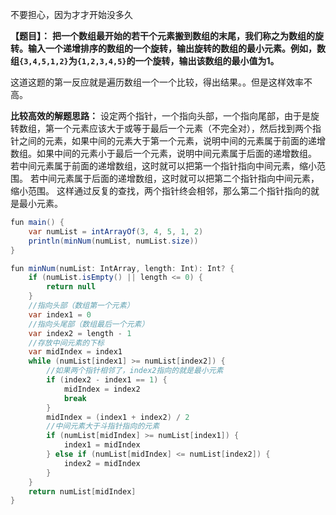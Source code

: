 不要担心，因为才才开始没多久

**【题目】：**
**把一个数组最开始的若干个元素搬到数组的末尾，我们称之为数组的旋转。输入一个递增排序的数组的一个旋转，输出旋转的数组的最小元素。例如，数组``{3,4,5,1,2}``为``{1,2,3,4,5}``的一个旋转，输出该数组的最小值为1。**

这道这题的第一反应就是遍历数组一个一个比较，得出结果。。但是这样效率不高。

**比较高效的解题思路：**
设定两个指针，一个指向头部，一个指向尾部，由于是旋转数组，第一个元素应该大于或等于最后一个元素（不完全对），然后找到两个指针之间的元素，如果中间的元素大于第一个元素，说明中间的元素属于前面的递增数组。如果中间的元素小于最后一个元素，说明中间元素属于后面的递增数组。
若中间元素属于前面的递增数组，这时就可以把第一个指针指向中间元素，缩小范围。
若中间元素属于后面的递增数组，这时就可以把第二个指针指向中间元素，缩小范围。
这样通过反复的查找，两个指针终会相邻，那么第二个指针指向的就是最小元素。

```java
fun main() {
    var numList = intArrayOf(3, 4, 5, 1, 2)
    println(minNum(numList, numList.size))
}

fun minNum(numList: IntArray, length: Int): Int? {
    if (numList.isEmpty() || length <= 0) {
        return null
    }
    //指向头部（数组第一个元素）
    var index1 = 0
    //指向头尾部（数组最后一个元素）
    var index2 = length - 1
    //存放中间元素的下标
    var midIndex = index1
    while (numList[index1] >= numList[index2]) {
        //如果两个指针相邻了，index2指向的就是最小元素
        if (index2 - index1 == 1) {
            midIndex = index2
            break
        }
        midIndex = (index1 + index2) / 2
        //中间元素大于斗指针指向的元素
        if (numList[midIndex] >= numList[index1]) {
            index1 = midIndex
        } else if (numList[midIndex] <= numList[index2]) {
            index2 = midIndex
        }
    }
    return numList[midIndex]
}
```
